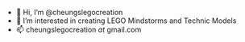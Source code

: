 - 👋 Hi, I’m @cheungslegocreation
- 👀 I’m interested in creating LEGO Mindstorms and Technic Models
- 📫 cheungslegocreation *at* gmail.com

<!---
cheungslegocreation/cheungslegocreation is a ✨ special ✨ repository because its `README.md` (this file) appears on your GitHub profile.
You can click the Preview link to take a look at your changes.
--->

